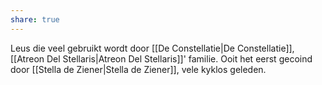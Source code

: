 ```yaml
---
share: true
---
```

Leus die veel gebruikt wordt door [[De Constellatie|De Constellatie]], [[Atreon Del Stellaris|Atreon Del Stellaris]]' familie.
Ooit het eerst gecoind door [[Stella de Ziener|Stella de Ziener]], vele kyklos geleden.
